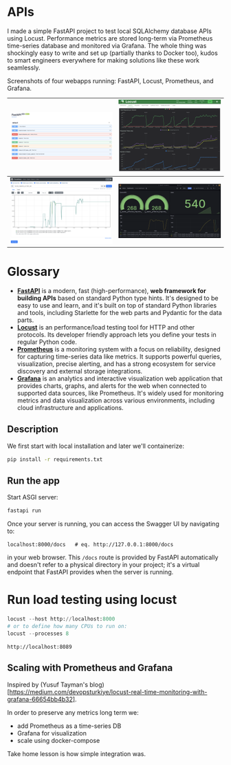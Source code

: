 # APIs

I made a simple FastAPI project to test local SQLAlchemy database APIs using Locust. Performance metrics are stored long-term via Prometheus time-series database and monitored via Grafana. The whole thing was shockingly easy to write and set up (partially thanks to Docker too), kudos to smart engineers everywhere for making solutions like these work seamlessly. 

Screenshots of four webapps running: FastAPI, Locust, Prometheus, and Grafana.

| ![Image 1](assets/fastapi.png) | ![Image 2](assets/locust.png) |
|-------------------------------|-------------------------------|
| ![Image 3](assets/prometheus.png) | ![Image 4](assets/grafana.png) |

<!-- 
![fastapi](assets/fastapi.png)
![locust](assets/locust.png)
![prometheus](assets/prometheus.png)
![grafana](assets/grafana.png) -->


# Glossary

- **[FastAPI](https://fastapi.tiangolo.com)** is a modern, fast (high-performance), **web framework for building APIs** based on standard Python type hints. It's designed to be easy to use and learn, and it's built on top of standard Python libraries and tools, including Starlette for the web parts and Pydantic for the data parts.
- **[Locust](https://locust.io)** is an performance/load testing tool for HTTP and other protocols. Its developer friendly approach lets you define your tests in regular Python code.
- **[Prometheus](https://prometheus.io)** is a monitoring system with a focus on reliability, designed for capturing time-series data like metrics. It supports powerful queries, visualization, precise alerting, and has a strong ecosystem for service discovery and external storage integrations.
- **[Grafana](https://grafana.com)** is an analytics and interactive visualization web application that provides charts, graphs, and alerts for the web when connected to supported data sources, like Prometheus. It's widely used for monitoring metrics and data visualization across various environments, including cloud infrastructure and applications.


## Description 

We first start with local installation and later we'll containerize:
```bash
pip install -r requirements.txt
```

## Run the app

Start ASGI server:
```bash
fastapi run
```

Once your server is running, you can access the Swagger UI by navigating to:
```url
localhost:8000/docs   # eq. http://127.0.0.1:8000/docs
```
in your web browser. This `/docs` route is provided by FastAPI automatically and doesn't refer to a physical directory in your project; it's a virtual endpoint that FastAPI provides when the server is running.

# Run load testing using locust

```python
locust --host http://localhost:8000
# or to define how many CPUs to run on:
locust --processes 8
```

```url
http://localhost:8089
```

## Scaling with Prometheus and Grafana 

Inspired by (Yusuf Tayman's blog)[https://medium.com/devopsturkiye/locust-real-time-monitoring-with-grafana-66654bb4b32].

In order to preserve any metrics long term we:
- add Prometheus as a time-series DB
- Grafana for visualization
- scale using docker-compose

Take home lesson is how simple integration was.